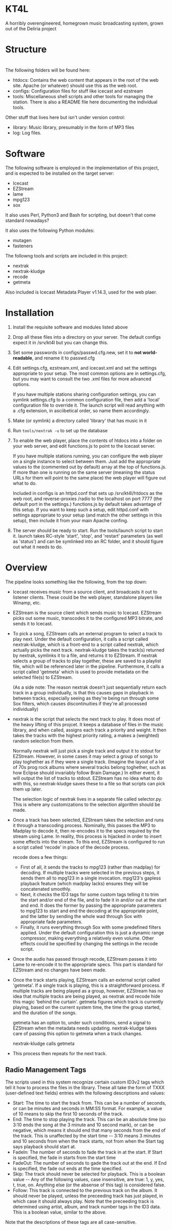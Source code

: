 # KT4L #

A horribly overengineered, homegrown music broadcasting system, grown out of
the Deliria project

# Structure #
#
The following folders will be found here:

* htdocs: Contains the web content that appears in the root of the web site.
  Apache (or whatever) should use this as the web root.
* configs: Configuration files for stuff like icecast and ezstream
* tools: Miscellaneous shell scripts and other tools for managing the station.
  There is also a README file here documenting the individual tools.

Other stuff that lives here but isn't under version control:
* library: Music library, presumably in the form of MP3 files
* log: Log files.

# Software #

The following software is employed in the implementation of this project, and
is expected to be installed on the target server:

* Icecast
* EZStream
* lame
* mpg123
* sox

It also uses Perl, Python3 and Bash for scripting, but doesn't that come
standard nowadays?

It also uses the following Python modules:

* mutagen
* fasteners

The followng tools and scripts are included in this project:

* nextrak
* nextrak-kludge
* recode
* getmeta

Also included is Icecast Metadata Player v1.14.3, used for the web plaer.

# Installation #

1. Install the requisite software and modules listed above
2. Drop all these files into a directory on your server. The default configs
   expect it in /srv/kt4l but you can change this.
3. Set some passwords in configs/passwd.cfg.new, set it to **not
   world-readable**, and rename it to passwd.cfg
4. Edit settings.cfg, ezstream.xml, and icecast.xml and set the settings
   appropriate to your setup. The most common options are in settings.cfg, but
   you may want to consult the two .xml files for more advanced options.

   If you have multiple stations sharing configuration settings, you can
   symlink settings.cfg to a common configuration file, then add a 'local'
   configuration file to override it. The launch script will read anything with
   a .cfg extension, in asciibetical order, so name them accordingly.  
5. Make (or symlink) a directory called 'library' that has music in it
6. Run `tools/nextrak -u` to set up the database
7. To enable the web player, place the contents of htdocs into a folder on your
   web server, and edit functions.js to point to the Icecast server.

   If you have multiple stations running, you can configure the web player on a
   single instance to select between them. Just add the appropriate values to
   the (commented out by default) array at the top of functions.js. If more
   than one is running on the same server (meaning the status URLs for them
   will point to the same place) the web player will figure out what to do.

   Included in configs is an httpd.conf that sets up /srv/kt4l/htdocs as the
   web root, and reverse-proxies /radio to the localhost on port 7777 (the
   default port in the settings.) functions.js by default takes advantage of
   this setup. If you want to keep such a setup, edit httpd.conf with settings
   appropriate to your setup (and match the other settings in this setup), then
   include it from your main Apache confing.
8. The server should be ready to start. Run the tools/launch script to start
   it. launch takes RC-style 'start', 'stop', and 'restart' parameters (as well
   as 'status') and can be symlinked into an RC folder, and it should figure
   out what it needs to do.

# Overview #

The pipeline looks something like the following, from the top down:

* Icecast receives music from a source client, and broadcasts it out to
  listener clients. These could be the web player, standalone players like
  Winamp, etc.

* EZStream is the source client which sends music to Icecast. EZStream picks
  out some music, transcodes it to the configured MP3 bitrate, and sends it to
  Icecast.

* To pick a song, EZStream calls an external program to select a track to play
  next. Under the default configuration, it calls a script called
  nextrak-kludge, which is a front-end to a script called nextrak, which
  actually picks the next track. nextrak-kludge takes the track(s) returned by
  nextrak, symlinks it to a file, and returns it to EZStream. If nextrak
  selects a group of tracks to play together, these are saved to a playlist
  file, which will be referenced later in the pipeline. Furthermore, it calls a
  script called 'getmeta' which is used to provide metadata on the selected
  file(s) to EZStream.

  (As a side note: The reason nextrak doesn't just sequentially return each
  track in a group individually, is that this causes gaps in playback in
  between tracks, especially seeing as they're being run through some Sox
  filters, which causes discontinuities if they're all processed individually)

* nextrak is the script that selects the next track to play. It does most of
  the heavy lifting of this projcet. It keeps a database of files in the music
  library, and when called, assigns each track a priority and weight. It then
  takes the tracks with the highest priority rating, a makes a (weighted)
  random selection from them.

  Normally nextrak will just pick a single track and output it to stdout for
  EZStream. However, in some cases it may select a group of songs to play
  toghether as if they were a single track. (Imagine the layout of a lot of 70s
  prog rock albums where several tracks belong toghether, such as how Eclipse
  should invariably follow Brain Damage.) In either event, it will output the
  list of tracks to stdout. EZStream has no idea what to do with this, so
  nextrak-kludge saves these to a file so that scripts can pick them up later.

  The selection logic of nextrak lives in a separate file called selector.py.
  This is where any customizations to the selection algorithm should be made.

* Once a track has been selected, EZStream takes the selection and runs it
  through a transcoding process. Nominally, this passes the MP3 to Madplay to
  decode it, then re-encodes it to the specs required by the stream using Lame.
  In reality, this process is hijacked in order to insert some effects into the
  stream. To this end, EZStream is configured to run a script called 'recode'
  in place of the decode process.

  recode does a few things: 

  * First of all, it sends the tracks to mpg123 (rather than madplay) for
    decoding. If multiple tracks were selected in the previous steps, it sends
    them all to mpg123 in a single invocation.  mpg123's gapless playback
    feature (which madplay lacks) ensures they will be concatenated smoothly.
  * Next, it checks the ID3 tags for some custom tags telling it to trim the
    start and/or end of the file, and to fade it in and/or out at the start and
    end. It does the former by passing the appropriate parameters to mpg123 to
    start and end the decoding at the appropriate point, and the latter by
    sending the whole wad through Sox with appropriate fade parameters.
  * Finally, it runs everything through Sox with some predefined filters
    applied. Under the default configuration this is just a dynamic range
    compressor, making everything a relatively even volume. Other effects could
    be specified by changing the settings in the recode script.

* Once the audio has passed through recode, EZStream passes it into Lame to
  re-encode it to the appropriate specs. This part is standard for EZStream and
  no changes have been made.

* Once the track starts playing, EZStream calls an external script called
  'getmeta'. If a single track is playing, this is a straightforward process.
  If multiple tracks are being played as a group, however, EZStream has no idea
  that multiple tracks are being played, as nextrak and recode hide this magic
  'behind the curtain'. getmeta figures which track is currently playing, based
  on the current system time, the time the group started, and the duration of
  the songs.

  getmeta has an option to, under such conditions, send a signal to EZStream
  when the metadata needs updating. nextrak-kludge takes care of passing this
  option to getmeta when a track changes.

  nextrak-kludge calls getmeta

* This process then repeats for the next track.

## Radio Management Tags ##

The scripts used in this system recognize certain custom ID3v2 tags which tell
it how to process the files in the library. These all take the form of TXXX
(user-defined text fields) entries with the following descriptions and values:

* Start: The time to start the track from. This can be a number of seconds, or
  can be minutes and seconds in MM:SS format. For example, a value of 10 means
  to skip the first 10 seconds of the track.
* End: The time to stop playing the track. This can be an absolute time (so
  3:10 ends the song at the 3 minute and 10 second mark), or can be negative,
  which means it should end that many seconds from the end of the track. This
  is unaffected by the start time -- 3:10 means 3 minutes and 10 seconds from
  when the track starts, not from when the Start tag says playback should start
  at.
* FadeIn: The number of seconds to fade the track in at the start. If Start is
  specified, the fade in starts from the start time
* FadeOut: The number of seconds to gade the track out at the end. If End is
  specified, the fade out ends at the time specified.
* Skip: The track should never be selected for playback. This is a boolean
  value -- Any of the following values, case insensitive, are true: 1, y, yes,
  t, true, on. Anything else (or the absense of this tag) is considered false.
* Follow: This track is connected to the previous track on the album. It should
  never be played, unless the preceeding track has just played, in which case
  it should always play. Note that the preceeding track is determined using
  artist, album, and track number tags in the ID3 data. This is a boolean
  value, similar to the above.

Note that the descriptions of these tags are all case-sensitive.
